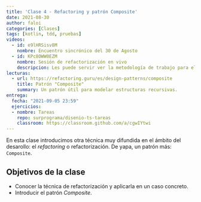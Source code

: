 ```yaml
---
title: 'Clase 4 - Refactoring y patrón Composite'
date: 2021-08-30
author: faloi
categories: [Clases]
tags: [kotlin, tdd, pruebas]
videos:
  - id: e9lHRSisv8M
    nombre: Encuentro sincrónico del 30 de Agosto
  - id: KPc8OWW0EZM
    nombre: Sesión de refactorización en vivo
    descripcion: Les puede servir ver la metodología de trabajo para el ejercicio de Semillas.
lecturas:
  - url: https://refactoring.guru/es/design-patterns/composite
    title: Patrón "Composite"
    summary: Un patrón útil para modelar estructuras recursivas.
entrega:
  fecha: "2021-09-05 23:59"
  ejercicios:
  - nombre: Tareas
    repo: surprograma/disenio-ts-tareas
    classroom: https://classroom.github.com/a/cgwIYtwi
---
```


En esta clase introducimos otra técnica muy difundida en el ámbito del desarollo: el _refactoring_ o refactorización. De yapa, un patrón más: `Composite`.

## Objetivos de la clase

* Conocer la técnica de refactorización y aplicarla en un caso concreto.
* Introducir el patrón _Composite_.
